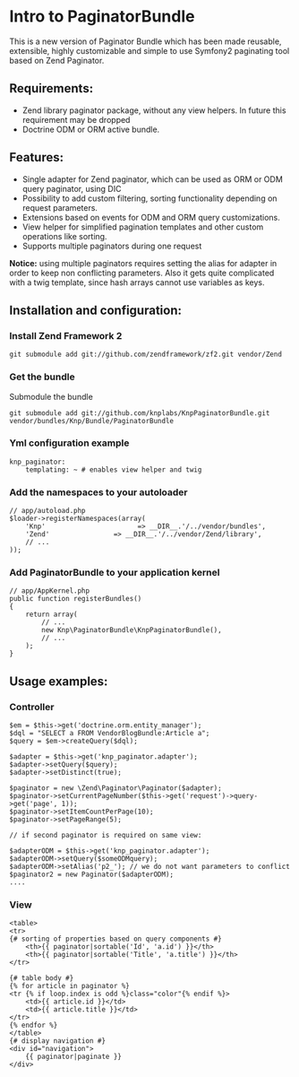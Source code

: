 # Intro to PaginatorBundle

This is a new version of Paginator Bundle which has been made reusable, extensible,
highly customizable and simple to use Symfony2 paginating tool
based on Zend Paginator.

## Requirements:

- Zend library paginator package, without any view helpers. In future this requirement may be dropped
- Doctrine ODM or ORM active bundle.

## Features:

- Single adapter for Zend paginator, which can be used as ORM or ODM query paginator, using DIC
- Possibility to add custom filtering, sorting functionality depending on request parameters.
- Extensions based on events for ODM and ORM query customizations.
- View helper for simplified pagination templates and other custom operations like sorting.
- Supports multiple paginators during one request

**Notice:** using multiple paginators requires setting the alias for adapter in order to keep non
conflicting parameters. Also it gets quite complicated with a twig template, since hash arrays cannot use
variables as keys.

## Installation and configuration:

### Install Zend Framework 2

    git submodule add git://github.com/zendframework/zf2.git vendor/Zend

### Get the bundle

Submodule the bundle

    git submodule add git://github.com/knplabs/KnpPaginatorBundle.git vendor/bundles/Knp/Bundle/PaginatorBundle

### Yml configuration example

    knp_paginator:
        templating: ~ # enables view helper and twig

### Add the namespaces to your autoloader

    // app/autoload.php
    $loader->registerNamespaces(array(
        'Knp'                       => __DIR__.'/../vendor/bundles',
        'Zend'                => __DIR__.'/../vendor/Zend/library',
        // ...
    ));


### Add PaginatorBundle to your application kernel

    // app/AppKernel.php
    public function registerBundles()
    {
        return array(
            // ...
            new Knp\PaginatorBundle\KnpPaginatorBundle(),
            // ...
        );
    }

## Usage examples:

### Controller

    $em = $this->get('doctrine.orm.entity_manager');
    $dql = "SELECT a FROM VendorBlogBundle:Article a";
    $query = $em->createQuery($dql);

    $adapter = $this->get('knp_paginator.adapter');
    $adapter->setQuery($query);
    $adapter->setDistinct(true);

    $paginator = new \Zend\Paginator\Paginator($adapter);
    $paginator->setCurrentPageNumber($this->get('request')->query->get('page', 1));
    $paginator->setItemCountPerPage(10);
    $paginator->setPageRange(5);

    // if second paginator is required on same view:
    
    $adapterODM = $this->get('knp_paginator.adapter');
    $adapterODM->setQuery($someODMquery);
    $adapterODM->setAlias('p2_'); // we do not want parameters to conflict
    $paginator2 = new Paginator($adapterODM);
    ....

### View

    <table>
    <tr>
    {# sorting of properties based on query components #}
        <th>{{ paginator|sortable('Id', 'a.id') }}</th>
        <th>{{ paginator|sortable('Title', 'a.title') }}</th>
    </tr>

    {# table body #}
    {% for article in paginator %}
    <tr {% if loop.index is odd %}class="color"{% endif %}>
        <td>{{ article.id }}</td>
        <td>{{ article.title }}</td>
    </tr>
    {% endfor %}
    </table>
    {# display navigation #}
    <div id="navigation">
        {{ paginator|paginate }}
    </div>

